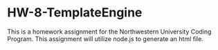 # HW-8-TemplateEngine
This is a homework assignment for the Northwestern University Coding Program. This assignment will utilize node.js to generate an html file. 
